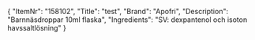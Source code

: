 {
  "ItemNr": "158102",
  "Title": "test",
  "Brand": "Apofri",
  "Description": "Barnnäsdroppar 10ml flaska",
  "Ingredients": "SV: dexpantenol och isoton havssaltlösning"
}